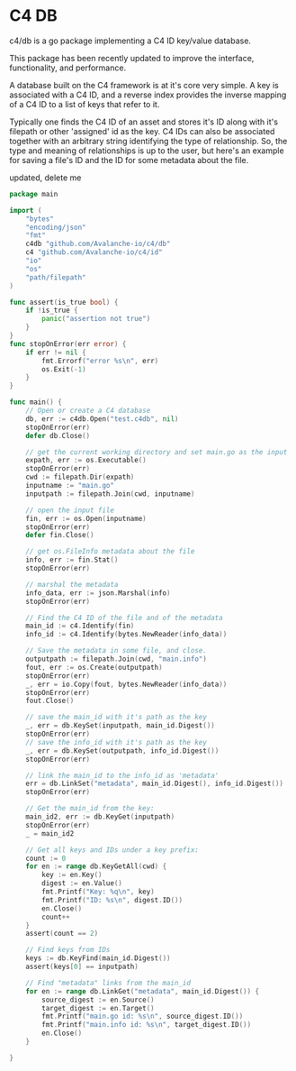 # C4 DB
c4/db is a go package implementing a C4 ID key/value database.

This package has been recently updated to improve the interface, functionality, and performance.

A database built on the C4 framework is at it's core very simple.  A key is associated with a C4 ID, and a reverse index provides the inverse mapping of a C4 ID to a list of keys that refer to it.

Typically one finds the C4 ID of an asset and stores it's ID along with it's filepath or other 'assigned' id as the key. C4 IDs can also be associated together with an arbitrary string identifying the type of relationship.  So, the type and meaning of relationships is up to the user, but here's an example for saving a file's ID and the ID for some metadata about the file.

updated, delete me


```go
package main

import (
    "bytes"
    "encoding/json"
    "fmt"
    c4db "github.com/Avalanche-io/c4/db"
    c4 "github.com/Avalanche-io/c4/id"
    "io"
    "os"
    "path/filepath"
)

func assert(is_true bool) {
    if !is_true {
        panic("assertion not true")
    }
}
func stopOnError(err error) {
    if err != nil {
        fmt.Errorf("error %s\n", err)
        os.Exit(-1)
    }
}

func main() {
    // Open or create a C4 database
    db, err := c4db.Open("test.c4db", nil)
    stopOnError(err)
    defer db.Close()

    // get the current working directory and set main.go as the input
    expath, err := os.Executable()
    stopOnError(err)
    cwd := filepath.Dir(expath)
    inputname := "main.go"
    inputpath := filepath.Join(cwd, inputname)

    // open the input file
    fin, err := os.Open(inputname)
    stopOnError(err)
    defer fin.Close()

    // get os.FileInfo metadata about the file
    info, err := fin.Stat()
    stopOnError(err)

    // marshal the metadata
    info_data, err := json.Marshal(info)
    stopOnError(err)

    // Find the C4 ID of the file and of the metadata
    main_id := c4.Identify(fin)
    info_id := c4.Identify(bytes.NewReader(info_data))

    // Save the metadata in some file, and close.
    outputpath := filepath.Join(cwd, "main.info")
    fout, err := os.Create(outputpath)
    stopOnError(err)
    _, err = io.Copy(fout, bytes.NewReader(info_data))
    stopOnError(err)
    fout.Close()

    // save the main_id with it's path as the key
    _, err = db.KeySet(inputpath, main_id.Digest())
    stopOnError(err)
    // save the info_id with it's path as the key
    _, err = db.KeySet(outputpath, info_id.Digest())
    stopOnError(err)

    // link the main_id to the info_id as 'metadata'
    err = db.LinkSet("metadata", main_id.Digest(), info_id.Digest())
    stopOnError(err)

    // Get the main_id from the key:
    main_id2, err := db.KeyGet(inputpath)
    stopOnError(err)
    _ = main_id2

    // Get all keys and IDs under a key prefix:
    count := 0
    for en := range db.KeyGetAll(cwd) {
        key := en.Key()
        digest := en.Value()
        fmt.Printf("Key: %q\n", key)
        fmt.Printf("ID: %s\n", digest.ID())
        en.Close()
        count++
    }
    assert(count == 2)

    // Find keys from IDs
    keys := db.KeyFind(main_id.Digest())
    assert(keys[0] == inputpath)

    // Find "metadata" links from the main_id
    for en := range db.LinkGet("metadata", main_id.Digest()) {
        source_digest := en.Source()
        target_digest := en.Target()
        fmt.Printf("main.go id: %s\n", source_digest.ID())
        fmt.Printf("main.info id: %s\n", target_digest.ID())
        en.Close()
    }

}
```

